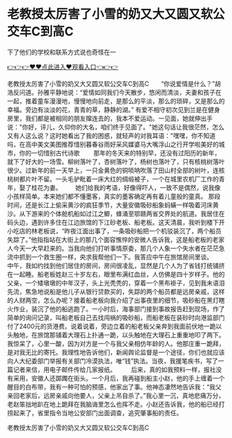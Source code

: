 # 老教授太厉害了小雪的奶又大又圆又软公交车C到高C
下了他们的学校和联系方式说也奇怪在一

<a href="https://github.com/qdmang/dhap/issues/1">👉👉👉♥♥点此进入♥观看入口👈👉👉</a>

老教授太厉害了小雪的奶又大又圆又软公交车C到高C　　“你说爱情是什么？”胡浩反问道。孙雅平静地说：“爱情如同我们今天散步，悠闲而清淡，夫妻和孩子在一起，推着童车漫漫地，慢慢地向前走，是那么的平淡，那么的琐碎，又是那么的幸福。旁边有淡淡的花，青青的草，静静的湖。”
有爱不相守初次见到兰是在健身房里，我们都是被相同的朋友撺连去的，我本不爱运动。一见面，她就伸出手说："你好，评儿，久仰你的大名，咱们终于见面了。"她这句话让我很茫然，怎么又有人这么说？这时她看出了我的困惑，就轻声的对我耳语："嘿嘿，你不知道吗，在高中美文美图推荐惜别暮春谷雨好采风媒婆马大嘴浮山之行开学啦美好的城市，你的一切惜别古代诗歌
　　那年的冬天来的特别早，还没有过阳历的新年，就下了好大的一场雪。柳树落叶了，杏树落叶了，杨树也落叶了，只有核桃树落叶很少。过新年的前一天早上，一只金黄色的铜唢呐吹落了田山村全部的树叶，连核桃树都片叶不留。一头毛驴毗着一床大红的绸缎被子，一个在城里农机厂工作的青年，娶了桂花为妻。
　　她们给我的考语，好像得吓人，一致不是偶然，说我像小孩样简单。本来她们都不懂墨客，真实的墨客确定再有着儿童般的童真。
那段时间，还是长江上偷采黄沙的疯狂季节，大量安徽吸砂船象蚂蟥一样吸着河床黄沙。从下游来的个体舱机船如过江之鲫，蜂涌至鄂赣两省交界处的航道。我居住在码头边，遇到许多住在江边旅馆的下江砂老板、船老板。这天清晨，我听到楼下开小吃店的林老板说，“昨夜江面出事了，一条吸砂船把一个机驳装沉了，两个船员失踪了。”他指指站在大街上的那几个面容憔悴的安微人告诉我，这是船老板的老家人今天一大早赶来的。当我向他们打听事情原委，那几个人象一个失水者在茫茫急流中抓到一个救生圈一样，央求我帮他们一下。我答应中午在旅馆房间里谈。　　中午，我如约找到他们居住的房间，房间很凌乱，显然是几个人为了省钱打统铺挤在一起睡。船老板姓赵三十岁左右，眼里布满红血丝，人仿佛是四十岁样子。他的父亲，一个矮墩墩的中年汉子，头上光秃秃的，穿着一个黑布褂子，见到我未语泪先流，焦急地说船是他儿子从银行贷款买的，失踪的两个船员都是远房亲戚，这样的人财两空，怎么办呢？接着船老板向我介绍了出事夜里的细节，吸砂船在黑灯瞎火作业，装沉了他的船逃跑了。一小时后，海事部门接到事故报告赶到现场，作了简单的询问记录，叫船老板自己去找闯祸的吸砂船，而船老板在装砂时向港监部门付了2400元的货港费。说着说着，旁边立着的船老板父亲奔到我面前伏地一跪以头触地，在旅馆那铺着大理石上扑通一跪，以头触地在大理石上重重地叩了两下。我惊呆了，心里一酸，因为对方是一个与我父亲相仿年龄的人。他那庄重一跪拜，是对我无比的寄托。我理性地告诉他们，新闻舆论监督是一个途径，你们也就应该向人大纪委部门举报有关部门冷漠执法，唯“钱”执法。当夜，我援笔疾书，写了一篇记者来信，用电子邮件传给几家报纸。　　　后来，真的如我预料一样，报社没有采用，安徽人还踯躅在街头。一个月后，我再碰到船主小赵，他的手上缠着一个醒目的白布带，我有一种可怕的预感，他家出了事。他神态凄然地告诉我：“我父亲回老家后，远房亲戚向他要人，父亲上吊自杀了。”我心里一沉，真地悲痛万分，老赵笨拙地趴在地上跪拜在我脑诲里怎么也挥不走。小赵还告诉我，他的船已经打捞起来了，省里指令当地公安部门出面调查，追究肇事船的责任。　　　

老教授太厉害了小雪的奶又大又圆又软公交车C到高C
